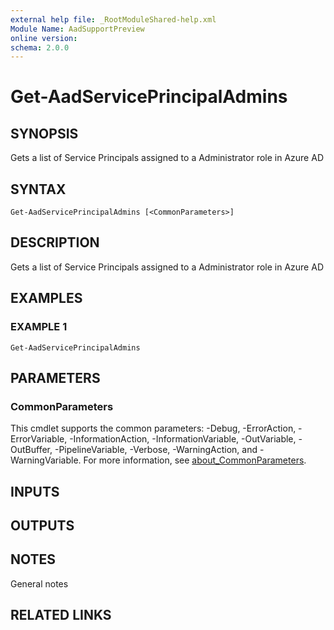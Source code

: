 ```yaml
---
external help file: _RootModuleShared-help.xml
Module Name: AadSupportPreview
online version:
schema: 2.0.0
---
```


# Get-AadServicePrincipalAdmins

## SYNOPSIS
Gets a list of Service Principals assigned to a Administrator role in Azure AD

## SYNTAX

```
Get-AadServicePrincipalAdmins [<CommonParameters>]
```

## DESCRIPTION
Gets a list of Service Principals assigned to a Administrator role in Azure AD

## EXAMPLES

### EXAMPLE 1
```
Get-AadServicePrincipalAdmins
```

## PARAMETERS

### CommonParameters
This cmdlet supports the common parameters: -Debug, -ErrorAction, -ErrorVariable, -InformationAction, -InformationVariable, -OutVariable, -OutBuffer, -PipelineVariable, -Verbose, -WarningAction, and -WarningVariable. For more information, see [about_CommonParameters](http://go.microsoft.com/fwlink/?LinkID=113216).

## INPUTS

## OUTPUTS

## NOTES
General notes

## RELATED LINKS
